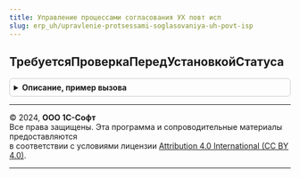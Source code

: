 ```yaml
---
title: Управление процессами согласования УХ повт исп
slug: erp_uh/upravlenie-protsessami-soglasovaniya-uh-povt-isp
---
```



## ТребуетсяПроверкаПередУстановкойСтатуса
<details style="margin: 1em 0; padding: 0.5em; border: 1px solid #ccc; border-radius: 6px;">

<summary style="font-weight: bold; cursor: pointer;">Описание, пример вызова</summary>

```bsl

Функция ТребуетсяПроверкаПередУстановкойСтатуса(ОбъектСсылка) Экспорт
```

Пример вызова
```bsl
Результат = УправлениеПроцессамиСогласованияУХПовтИсп.ТребуетсяПроверкаПередУстановкойСтатуса(ОбъектСсылка) 
```
</details>

---

© 2024, **ООО 1С-Софт**  
Все права защищены. Эта программа и сопроводительные материалы предоставляются  
в соответствии с условиями лицензии [Attribution 4.0 International (CC BY 4.0)](https://creativecommons.org/licenses/by/4.0/legalcode).

---
